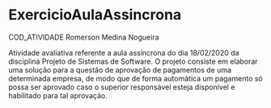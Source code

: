 # ExercicioAulaAssincrona

COD_ATIVIDADE
Romerson Medina Nogueira

Atividade avaliativa referente a aula assíncrona do dia 18/02/2020 da disciplina Projeto de Sistemas de Software.
O projeto consiste em elaborar uma solução para a questão de aprovação de pagamentos de uma determinada empresa, de modo que de forma automática um pagamento só possa ser aprovado caso o superior responsável esteja disponível e habilitado para tal aprovação.

